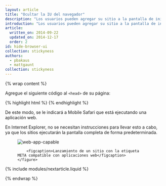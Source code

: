 ```yaml
---
layout: article
title: "Ocultar la IU del navegador"
description: "Los usuarios pueden agregar su sitio a la pantalla de inicio sin ningún código especial, pero le recomendamos que en la pantalla de su aplicación web no aparezca la IU del navegador cuando se abra desde la pantalla de inicio (que, de hecho, se muestra en pantalla completa."
introduction: "Los usuarios pueden agregar su sitio a la pantalla de inicio sin ningún código especial, pero le recomendamos que en la pantalla de su aplicación web no aparezca la IU del navegador cuando se abra desde la pantalla de inicio (que, de hecho, se muestra en pantalla completa."
article:
  written_on: 2014-09-22
  updated_on: 2014-12-17
  order: 2
id: hide-browser-ui
collection: stickyness
authors:
  - pbakaus
  - mattgaunt
collection: stickyness
---
```


{% wrap content %}

Agregue el siguiente código al `<head>` de su página:

{% highlight html %}
<meta name="apple-mobile-web-app-capable" content="yes">
{% endhighlight %}


De este modo, se le indicará a Mobile Safari que está ejecutando 
una aplicación web.

En Internet Explorer, no se necesitan instrucciones para llevar esto a cabo, ya que los 
sitios ejecutarán la pantalla completa de forma predeterminada.

<div class="clear g-wide--full">
    <figure class="fluid">
        <img src="images/web-app-capable.png" alt="web-app-capable">
        
        <figcaption>Lanzamiento de un sitio con la etiqueta META compatible con aplicaciones web</figcaption>
    </figure>
</div>

<div class="clear"></div>

{% include modules/nextarticle.liquid %}

{% endwrap %}
